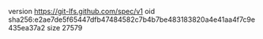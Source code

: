 version https://git-lfs.github.com/spec/v1
oid sha256:e2ae7de5f65447dfb47484582c7b4b7be483183820a4e41aa4f7c9e435ea37a2
size 27579
